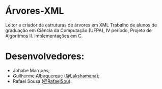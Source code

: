 # Árvores-XML
Leitor e criador de estruturas de árvores em XML
Trabalho de alunos de graduação em Ciência da Computação (UFPA), IV período, Projeto de Algoritmos II.
Implementações em C.

# Desenvolvedores:
  <ul>
    <li>Johabe Marques;</li>
  <li>Guilherme Albuquerque (<a href="https://github.com/Lakshamana">@Lakshamana</a>);</li>
  <li>Rafael Sousa (<a href="https://github.com/RafaelSou">@RafaelSou</a>).</li>
  </ul>
